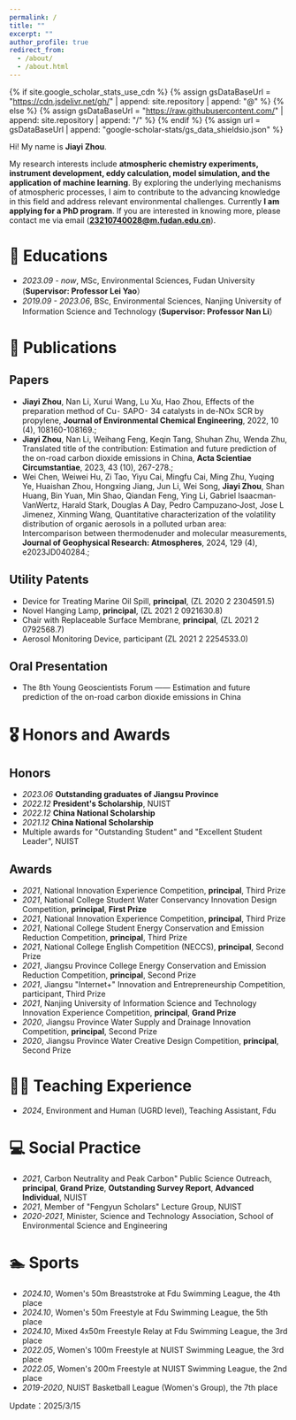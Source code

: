 ```yaml
---
permalink: /
title: ""
excerpt: ""
author_profile: true
redirect_from: 
  - /about/
  - /about.html
---
```


{% if site.google_scholar_stats_use_cdn %}
{% assign gsDataBaseUrl = "https://cdn.jsdelivr.net/gh/" | append: site.repository | append: "@" %}
{% else %}
{% assign gsDataBaseUrl = "https://raw.githubusercontent.com/" | append: site.repository | append: "/" %}
{% endif %}
{% assign url = gsDataBaseUrl | append: "google-scholar-stats/gs_data_shieldsio.json" %}

<span class='anchor' id='about-me'></span>

Hi! My name is **Jiayi Zhou**. 

My research interests include **atmospheric chemistry experiments, instrument development, eddy calculation, model simulation, and the application of machine learning**. By exploring the underlying mechanisms of atmospheric processes, I aim to contribute to the advancing knowledge in this field and address relevant environmental challenges. Currently **I am applying for a PhD program**. If you are interested in knowing more, please contact me via email (**23210740028@m.fudan.edu.cn**). 

<!-- I am just a rookie, I wanna record some of my progress on this website 
<a href='https://scholar.google.com/citations?user=8Ni9HBQAAAAJ&hl=en&oi=ao'>
  Google Scholar citations <strong><span id='total_cit'>16</span></strong>-->

<!-- (You can also use the Google Scholar badge 
<a href='https://scholar.google.com/citations?user=8Ni9HBQAAAAJ&hl=en&oi=ao'>
  <img src="https://img.shields.io/endpoint?url=https://cdn.jsdelivr.net/gh/YOUR_REPOSITORY/google-scholar-stats/gs_data_shieldsio.json&logo=Google%20Scholar&labelColor=f6f6f6&color=9cf&style=flat&label=citations">
</a>).-->

<!-- My research interest includes climate models and machine learning models. I am just a rookie, I wanna record some of my progress on this website <a href='https://scholar.google.com/citations?user=DhtAFkwAAAAJ'>google scholar citations <strong><span id='total_cit'>260000+</span></strong></a> (You can also use google scholar badge <a href='https://scholar.google.com/citations?user=8Ni9HBQAAAAJ&hl=en&oi=ao'><img src="https://img.shields.io/endpoint?url={{ url | url_encode }}&logo=Google%20Scholar&labelColor=f6f6f6&color=9cf&style=flat&label=citations"></a>). -->


<!-- https://scholar.google.com/citations?user=8Ni9HBQAAAAJ&hl=en&oi=ao -->

# 📖 Educations
- *2023.09 - now*, MSc, Environmental Sciences, Fudan University (**Supervisor: Professor Lei Yao**）
- *2019.09 - 2023.06*, BSc, Environmental Sciences, Nanjing University of Information Science and Technology (**Supervisor: Professor Nan Li**）

# 📝 Publications 

<!--<div class='paper-box'><div class='paper-box-image'><div><div class="badge">CVPR 2016</div><img src='images/500x300.png' alt="sym" width="100%"></div></div>
<div class='paper-box-text' markdown="1">-->

<!--- Effects of the preparation method of Cu⁃ SAPO⁃ 34 catalysts in de-NOx SCR by propylene, **Jiayi Zhou**, Nan Li, Xurui Wang, Lu Xu, Hao Zhou,Journal of Environmental Chemical Engineering, 2022, 10 (4), 108160.
- Translated title of the contribution: Estimation and future prediction of the on-road carbon dioxide emissions in China, **Jiayi Zhou**, Nan Li, Weihang Feng, Keqin Tang, Shuhan Zhu, Wenda Zhu, Acta Scientiae Circumstantiae, 2023, 43 (10), 267-278.
- Quantitative characterization of the volatility distribution of organic aerosols in a polluted urban area: Intercomparison between thermodenuder and molecular measurements, Wei Chen, Weiwei Hu, Zi Tao, Yiyu Cai, Mingfu Cai, Ming Zhu, Yuqing Ye, Huaishan Zhou, Hongxing Jiang, Jun Li, Wei Song, **Jiayi Zhou**, Shan Huang, Bin Yuan, Min Shao, Qiandan Feng, Ying Li, Gabriel Isaacman‐VanWertz, Harald Stark, Douglas A Day, Pedro Campuzano‐Jost, Jose L Jimenez, Xinming Wang, Journal of Geophysical Research: Atmospheres, 2024, 129 (4), e2023JD040284.
-->
## Papers
- **Jiayi Zhou**, Nan Li, Xurui Wang, Lu Xu, Hao Zhou, Effects of the preparation method of Cu⁃ SAPO⁃ 34 catalysts in de-NOx SCR by propylene, **Journal of Environmental Chemical Engineering**, 2022, 10 (4), 108160-108169.;
- **Jiayi Zhou**, Nan Li, Weihang Feng, Keqin Tang, Shuhan Zhu, Wenda Zhu, Translated title of the contribution: Estimation and future prediction of the on-road carbon dioxide emissions in China, **Acta Scientiae Circumstantiae**, 2023, 43 (10), 267-278.;
- Wei Chen, Weiwei Hu, Zi Tao, Yiyu Cai, Mingfu Cai, Ming Zhu, Yuqing Ye, Huaishan Zhou, Hongxing Jiang, Jun Li, Wei Song, **Jiayi Zhou**, Shan Huang, Bin Yuan, Min Shao, Qiandan Feng, Ying Li, Gabriel Isaacman‐VanWertz, Harald Stark, Douglas A Day, Pedro Campuzano‐Jost, Jose L Jimenez, Xinming Wang, Quantitative characterization of the volatility distribution of organic aerosols in a polluted urban area: Intercomparison between thermodenuder and molecular measurements, **Journal of Geophysical Research: Atmospheres**, 2024, 129 (4), e2023JD040284.;

## Utility Patents
- Device for Treating Marine Oil Spill, **principal**, (ZL 2020 2 2304591.5)
- Novel Hanging Lamp, **principal**, (ZL 2021 2 0921630.8)
- Chair with Replaceable Surface Membrane, **principal**, (ZL 2021 2 0792568.7)
- Aerosol Monitoring Device, participant (ZL 2021 2 2254533.0)

## Oral Presentation
- The 8th Young Geoscientists Forum —— Estimation and future prediction of the on-road carbon dioxide emissions in China 

<!--[**Project**](https://scholar.google.com/citations?view_op=view_citation&hl=zh-CN&user=DhtAFkwAAAAJ&citation_for_view=DhtAFkwAAAAJ:ALROH1vI_8AC) <strong><span class='show_paper_citations' data='DhtAFkwAAAAJ:ALROH1vI_8AC'></span></strong>
- Lorem ipsum dolor sit amet, consectetur adipiscing elit. Vivamus ornare aliquet ipsum, ac tempus justo dapibus sit amet. 
</div>
</div>-->

# 🎖 Honors and Awards
## Honors
- *2023.06* **Outstanding graduates of Jiangsu Province**
- *2022.12* **President's Scholarship**, NUIST
- *2022.12* **China National Scholarship**
- *2021.12* **China National Scholarship**                                    
- Multiple awards for "Outstanding Student" and "Excellent Student Leader", NUIST                                                           

## Awards                                                
- *2021*, National Innovation Experience Competition, **principal**, Third Prize
- *2021*, National College Student Water Conservancy Innovation Design Competition, **principal**, **First Prize**
- *2021*, National Innovation Experience Competition, **principal**, Third Prize
- *2021*, National College Student Energy Conservation and Emission Reduction Competition, **principal**, Third Prize
- *2021*, National College English Competition (NECCS), **principal**, Second Prize
- *2021*, Jiangsu Province College Energy Conservation and Emission Reduction Competition, **principal**, Second Prize
- *2021*, Jiangsu "Internet+" Innovation and Entrepreneurship Competition, participant, Third Prize
- *2021*, Nanjing University of Information Science and Technology Innovation Experience Competition, **principal**, **Grand Prize**
- *2020*, Jiangsu Province Water Supply and Drainage Innovation Competition, **principal**, Second Prize
- *2020*, Jiangsu Province Water Creative Design Competition, **principal**, Second Prize
<span class='anchor' id='educations'></span>


<!--# 💬 Invited Talks
- *2021.06*, Lorem ipsum dolor sit amet, consectetur adipiscing elit. Vivamus ornare aliquet ipsum, ac tempus justo dapibus sit amet. 
- *2021.03*, Lorem ipsum dolor sit amet, consectetur adipiscing elit. Vivamus ornare aliquet ipsum, ac tempus justo dapibus sit amet.  \| [\[video\]](https://github.com/)-->

# 👨‍🏫 Teaching Experience
- *2024*, Environment and Human (UGRD level), Teaching Assistant, Fdu

# 💻 Social Practice
- *2021*, Carbon Neutrality and Peak Carbon" Public Science Outreach, **principal**, **Grand Prize**, **Outstanding Survey Report**, **Advanced Individual**, NUIST
- *2021*, Member of "Fengyun Scholars" Lecture Group, NUIST
- *2020-2021*, Minister, Science and Technology Association, School of Environmental Science and Engineering

<!-- - *2019.05 - 2020.02*, [Lorem](https://github.com/), China. -->
<!--*2021.10 - 2022.09* Observing Clouds and Sky" Practice Plan, Comprehensive Observation Training and Practice Base of China Meteorological Administration, Nanjing, China
- Managed observation operation system, maintained meteorological instruments and controlled the quality of observation data
- Completed more than 50 ground observation missions with a total of 200+ hours
*2021.07* Zhuoming Disaster Information Service Center
- Analyzed rainstorm data in Henan, drew the precipitation distribution map, and gave warning of danger during 100 hours of volunteer work-->

# 🏊 Sports
- *2024.10*, Women's 50m Breaststroke at Fdu Swimming League, the 4th place
- *2024.10*, Women's 50m Freestyle at Fdu Swimming League, the 5th place
- *2024.10*, Mixed 4x50m Freestyle Relay at Fdu Swimming League, the 3rd place
- *2022.05*, Women's 100m Freestyle at NUIST Swimming League, the 3rd place
- *2022.05*, Women's 200m Freestyle at NUIST Swimming League, the 2nd place
- *2019-2020*, NUIST Basketball League (Women's Group), the 7th place


Update：2025/3/15
